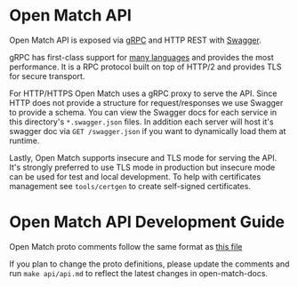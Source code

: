 # Open Match API

Open Match API is exposed via [gRPC](https://grpc.io/) and HTTP REST with [Swagger](https://swagger.io/tools/swagger-codegen/).

gRPC has first-class support for [many languages](https://grpc.io/docs/) and provides the most performance. It is a RPC protocol built on top of HTTP/2 and provides TLS for secure transport.

For HTTP/HTTPS Open Match uses a gRPC proxy to serve the API. Since HTTP does not provide a structure for request/responses we use Swagger to provide a schema. You can view the Swagger docs for each service in this directory's `*.swagger.json` files. In addition each server will host it's swagger doc via `GET /swagger.json` if you want to dynamically load them at runtime.

Lastly, Open Match supports insecure and TLS mode for serving the API. It's strongly preferred to use TLS mode in production but insecure mode can be used for test and local development. To help with certificates management see `tools/certgen` to create self-signed certificates.

# Open Match API Development Guide

Open Match proto comments follow the same format as [this file](https://github.com/tensorflow/tensorflow/blob/master/tensorflow/core/example/example.proto)

If you plan to change the proto definitions, please update the comments and run `make api/api.md` to reflect the latest changes in open-match-docs.